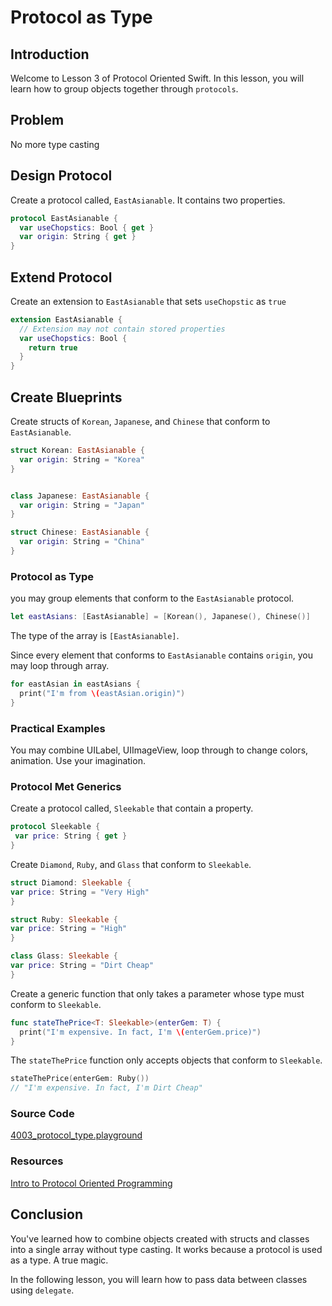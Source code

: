 # Protocol as Type

## Introduction
Welcome to Lesson 3 of Protocol Oriented Swift. In this lesson, you will learn how to group objects together through `protocols`.

## Problem
No more type casting

## Design Protocol
Create a protocol called, `EastAsianable`. It contains two properties.

```swift
protocol EastAsianable {
  var useChopstics: Bool { get }
  var origin: String { get }
}
```

## Extend Protocol
Create an extension to `EastAsianable` that sets `useChopstic` as `true`

```swift
extension EastAsianable {
  // Extension may not contain stored properties
  var useChopstics: Bool {
    return true
  }
}
```

## Create Blueprints
Create structs of `Korean`, `Japanese`, and `Chinese` that conform to `EastAsianable`.

```swift
struct Korean: EastAsianable {
  var origin: String = "Korea"
}


class Japanese: EastAsianable {
  var origin: String = "Japan"
}

struct Chinese: EastAsianable {
  var origin: String = "China"
}
```

### Protocol as Type
you may group elements that conform to the `EastAsianable` protocol.

```swift
let eastAsians: [EastAsianable] = [Korean(), Japanese(), Chinese()]
```
The type of the array is `[EastAsianable]`.

Since every element that conforms to `EastAsianable` contains `origin`, you may loop through array.

```swift
for eastAsian in eastAsians {
  print("I'm from \(eastAsian.origin)")
}
```

### Practical Examples
You may combine UILabel, UIImageView, loop through to change colors, animation. Use your imagination.

### Protocol Met Generics
Create a protocol called, `Sleekable` that contain a property.

```swift
protocol Sleekable {
 var price: String { get }
}
```

Create `Diamond`, `Ruby`, and `Glass` that conform to `Sleekable`.

```swift
struct Diamond: Sleekable {
var price: String = "Very High"
}

struct Ruby: Sleekable {
var price: String = "High"
}

class Glass: Sleekable {
var price: String = "Dirt Cheap"
}
```

Create a generic function that only takes a parameter whose type must conform to `Sleekable`.

```swift
func stateThePrice<T: Sleekable>(enterGem: T) {
  print("I'm expensive. In fact, I'm \(enterGem.price)")
}
```

The `stateThePrice` function only accepts objects that conform to `Sleekable`.
```swift
stateThePrice(enterGem: Ruby())
// "I'm expensive. In fact, I'm Dirt Cheap"
```

### Source Code
[4003_protocol_type.playground](https://www.dropbox.com/sh/vvy34bgbyio7k4p/AADYOs3OUaU38RSdN4HaG4OWa?dl=0)

### Resources
[Intro to Protocol Oriented Programming](https://medium.com/ios-geek-community/introduction-to-protocol-oriented-programming-in-swift-b358fe4974f#.cwpeva7h8)


## Conclusion
You've learned how to combine objects created with structs and classes into a single array without type casting. It works because a protocol is used as a type. A true magic.

In the following lesson, you will learn how to pass data between classes using `delegate`. 
